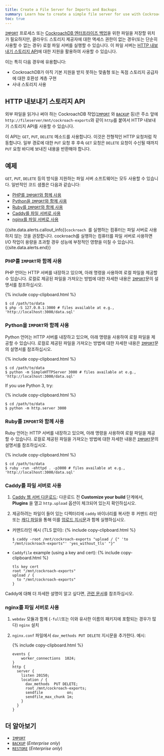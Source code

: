 ```yaml
---
title: Create a File Server for Imports and Backups
summary: Learn how to create a simple file server for use with CockroachDB IMPORT and BACKUP
toc: true
---
```


[`IMPORT`](import.html) 프로세스 또는 [CockroachDB 엔터프라이즈 백업](backup.html)을 위한 파일을 저장할 위치가 필요하지만, 클라우드 스토리지 제공자에 대한 액세스 권한이 없는 경우(또는 단순히 사용할 수 없는 경우) 로컬 파일 서버를 실행할 수 있습니다. 이 파일 서버는 [HTTP 내보내기 스토리지 API](#http-export-storage-api)에 대한 지원을 활용하여 사용할 수 있습니다.

이는 특히 다음 경우에 유용합니다:

- CockroachDB가 아직 기본 지원을 받지 못하는 맞춤형 또는 독점 스토리지 공급자에 대한 호환성 계층 구현
- 사내 스토리지 사용

## HTTP 내보내기 스토리지 API

외부 파일을 읽거나 써야 하는 CockroachDB 작업([`IMPORT`](import.html) 와 [`BACKUP`](backup.html) 등)은 주소 앞에 `http://fileserver/mnt/cockroach-exports`와 같이 `http`를 붙여서 HTTP 내보내기 스토리지 API를 사용할 수 있습니다.

이 API는 `GET`, `PUT`, `DELETE` 메소드를 사용합니다. 이것은 전형적인 HTTP 요청처럼 작동합니다. 일부 경로에 대한 `PUT` 요청 후 후속 `GET` 요청은 `DELETE` 요청이 수신될 때까지 `PUT` 요청 바디에 보내진 내용을 반환해야 합니다.

## 예제

`GET`, `PUT`, `DELETE` 등의 방식을 지원하는 파일 서버 소프트웨어는 모두 사용할 수 있습니다. 
일반적인 코드 샘플은 다음과 같습니다:

- [PHP를 `IMPORT`와 함께 사용](#using-php-with-import)
- [Python을 `IMPORT`와 함께 사용](#using-python-with-import)
- [Ruby를 `IMPORT`와 함께 사용](#using-ruby-with-import)
- [Caddy를 파일 서버로 사용](#using-caddy-as-a-file-server)
- [nginx를 파일 서버로 사용](#using-nginx-as-a-file-server)

{{site.data.alerts.callout_info}}<code>cockroach </code>를 실행하는 컴퓨터는 파일 서버로 사용하지 않는 것을 권장합니다. cockroach를 실행하는 컴퓨터를 파일 서버로 사용하면 I/O 작업이 용량을 초과할 경우 성능에 부정적인 영향을 미칠 수 있습니다.{{site.data.alerts.end}}

### PHP를 `IMPORT`와 함께 사용

PHP 언어는 HTTP 서버를 내장하고 있으며, 아래 명령을 사용하여 로컬 파일을 제공할 수 있습니다. 로컬로 제공된 파일을 가져오는 방법에 대한 자세한 내용은 [`IMPORT`][import]문의 설명서를 참조하십시오.

{% include copy-clipboard.html %}
~~~ shell
$ cd /path/to/data
$ php -S 127.0.0.1:3000 # files available at e.g., 'http://localhost:3000/data.sql'
~~~

### Python을 `IMPORT`와 함께 사용

Python 언어는 HTTP 서버를 내장하고 있으며, 아래 명령을 사용하여 로컬 파일을 제공할 수 있습니다. 로컬로 제공된 파일을 가져오는 방법에 대한 자세한 내용은 [`IMPORT`][import]문의 설명서를 참조하십시오.

{% include copy-clipboard.html %}
~~~ shell
$ cd /path/to/data
$ python -m SimpleHTTPServer 3000 # files available at e.g., 'http://localhost:3000/data.sql'
~~~

If you use Python 3, try:

{% include copy-clipboard.html %}
~~~ shell
$ cd /path/to/data
$ python -m http.server 3000
~~~

### Ruby를 `IMPORT`와 함께 사용

Ruby 언어는 HTTP 서버를 내장하고 있으며, 아래 명령을 사용하여 로컬 파일을 제공할 수 있습니다. 로컬로 제공된 파일을 가져오는 방법에 대한 자세한 내용은 [`IMPORT`][import]문의 설명서를 참조하십시오.

{% include copy-clipboard.html %}
~~~ shell
$ cd /path/to/data
$ ruby -run -ehttpd . -p3000 # files available at e.g., 'http://localhost:3000/data.sql'
~~~

### Caddy를 파일 서버로 사용

1. [Caddy 웹 서버 다운로드](https://caddyserver.com/download):
다운로드 전 **Customize your build** 단계에서, **Plugins** 을 열고 `http.upload` 옵션이 체크되어 있는지 확인하십시오.

2. 제공하려는 파일이 들어 있는 디렉터리에 `caddy` 바이너리를 복사한 후 커맨드 라인 또는 [캐디 파일](https://caddyserver.com/docs/caddyfile)을 통해 이를 [업로드 지시문](https://caddyserver.com/docs/http.upload)과 함께 실행하십시오.

- 커맨드라인 예시 (TLS 없이):
    {% include copy-clipboard.html %}
    ~~~ shell
    $ caddy -root /mnt/cockroach-exports "upload / {" 'to "/mnt/cockroach-exports"' 'yes_without_tls' "}"
    ~~~
- `Caddyfile` example (using a key and cert):
    {% include copy-clipboard.html %}
    ~~~ shell
    tls key cert
    root "/mnt/cockroach-exports"
    upload / {
      to "/mnt/cockroach-exports"
    }
    ~~~

Caddy에 대해 더 자세한 설명이 알고 싶다면, [관련 문서](https://caddyserver.com/docs)를 참조하십시오.

### nginx를 파일 서버로 사용

1. `webdav` 모듈과 함께 (`-full`또는 이와 유사한 이름의 패키지에 포함되는 경우가 많다) `nginx` 설치 

2. `nginx.conf` 파일에서 `dav_methods PUT DELETE` 지시문을 추가한다. 예시:

    {% include copy-clipboard.html %}
    ~~~ nginx
    events {
        worker_connections  1024;
    }
    http {
      server {
        listen 20150;
        location / {
          dav_methods  PUT DELETE;
          root /mnt/cockroach-exports;
          sendfile           on;
          sendfile_max_chunk 1m;
        }
      }
    }
    ~~~

## 더 알아보기

- [`IMPORT`][import]
- [`BACKUP`](backup.html) (*Enterprise only*)
- [`RESTORE`](restore.html) (*Enterprise only*)

<!-- Reference Links -->

[import]: import.html
